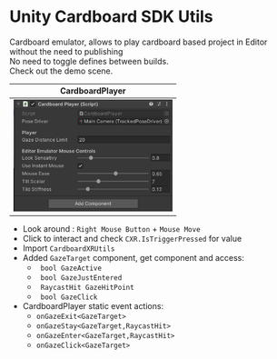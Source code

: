 # Unity Cardboard SDK Utils

Cardboard emulator, allows to play cardboard based project in Editor without the need to publishing  
No need to toggle defines between builds.  
Check out the demo scene. 

| CardboardPlayer |
|------------|
| <img src="https://raw.githubusercontent.com/nukadelic/Unity-Cardboard/master/Docs/image-01.png" width="280"> |

* Look around : `Right Mouse Button` + `Mouse Move`
* Click to interact and check `CXR.IsTriggerPressed` for value 
* Import `CardboardXRUtils`
* Added `GazeTarget` component, get component and access:  
  * ` bool GazeActive`
  * ` bool GazeJustEntered`
  * ` RaycastHit GazeHitPoint`
  * ` bool GazeClick`
* CardboardPlayer static event actions: 
  * `onGazeExit<GazeTarget>`
  * `onGazeStay<GazeTarget,RaycastHit>`
  * `onGazeEnter<GazeTarget,RaycastHit>`
  * `onGazeClick<GazeTarget>`
